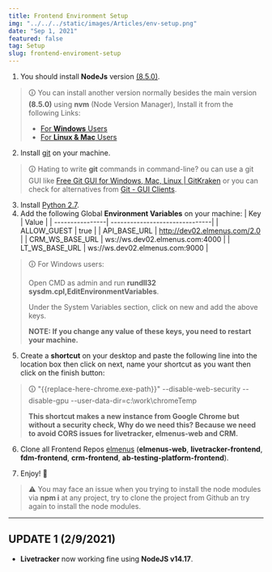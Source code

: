 ```yaml
---
title: Frontend Environment Setup
img: "../../../static/images/Articles/env-setup.png"
date: "Sep 1, 2021"
featured: false
tag: Setup
slug: frontend-enviroment-setup
---
```


1. You should install **NodeJs** version [(8.5.0)](https://nodejs.org/download/release/v8.5.0/).
> 🛈 You can install another version normally besides the main version **(8.5.0)** using **nvm** (Node Version Manager), Install it from the following Links:
> - [For **Windows** Users](https://github.com/coreybutler/nvm-windows)
> - [For **Linux & Mac** Users](https://github.com/nvm-sh/nvm)

2. Install [git](https://git-scm.com/downloads) on your machine.
> 🛈 Hating to write **git** commands in command-line? ou can use a git GUI like [Free Git GUI for Windows, Mac, Linux | GitKraken](https://www.gitkraken.com/) or you can check for alternatives from [Git - GUI Clients](https://git-scm.com/downloads/guis).

3. Install [Python 2.7](https://www.python.org/download/releases/2.7/).
4. Add the following Global **Environment Variables** on your machine:
| Key             | Value                          |
| ----------------| -------------------------------|
| ALLOW_GUEST     | true                           |
| API_BASE_URL    | http://dev02.elmenus.com/2.0   |
| CRM_WS_BASE_URL | ws://ws.dev02.elmenus.com:4000 |
| LT_WS_BASE_URL  | ws://ws.dev02.elmenus.com:9000 |

> 🛈 For Windows users:
>
> Open CMD as admin and run **rundll32 sysdm.cpl,EditEnvironmentVariables**.
>
> Under the System Variables section, click on new and add the above keys.
>
> **NOTE: If you change any value of these keys, you need to restart your machine.**

5. Create a **shortcut** on your desktop and paste the following line into the location box then click on next, name your shortcut as you want then click on the finish button:
> 🛈 "{{replace-here-chrome.exe-path}}" --disable-web-security --disable-gpu --user-data-dir=c:\work\chromeTemp
>
> **This shortcut makes a new instance from Google Chrome but without a security check, Why do we need this? Because we need to avoid CORS issues for livetracker, elmenus-web and CRM.**

6. Clone all Frontend Repos [elmenus](https://github.com/orgs/elmenus/repositories) (**elmenus-web**, **livetracker-frontend**, **fdm-frontend**, **crm-frontend**, **ab-testing-platform-frontend**).

7. Enjoy! 🤩

> ⚠️ You may face an issue when you trying to install the node modules via **npm i** at any project, try to clone the project from Github an try again to install the node modules.

---------------------------------------------------------------------------
## UPDATE 1 (2/9/2021)
- **Livetracker** now working fine using **NodeJS v14.17**.